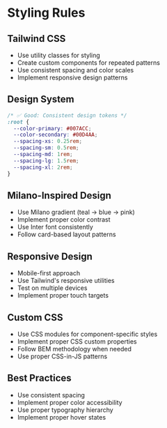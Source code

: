 # Styling Rules

## Tailwind CSS
- Use utility classes for styling
- Create custom components for repeated patterns
- Use consistent spacing and color scales
- Implement responsive design patterns

## Design System
```css
/* ✅ Good: Consistent design tokens */
:root {
  --color-primary: #007ACC;
  --color-secondary: #00D4AA;
  --spacing-xs: 0.25rem;
  --spacing-sm: 0.5rem;
  --spacing-md: 1rem;
  --spacing-lg: 1.5rem;
  --spacing-xl: 2rem;
}
```

## Milano-Inspired Design
- Use Milano gradient (teal → blue → pink)
- Implement proper color contrast
- Use Inter font consistently
- Follow card-based layout patterns

## Responsive Design
- Mobile-first approach
- Use Tailwind's responsive utilities
- Test on multiple devices
- Implement proper touch targets

## Custom CSS
- Use CSS modules for component-specific styles
- Implement proper CSS custom properties
- Follow BEM methodology when needed
- Use proper CSS-in-JS patterns

## Best Practices
- Use consistent spacing
- Implement proper color accessibility
- Use proper typography hierarchy
- Implement proper hover states 